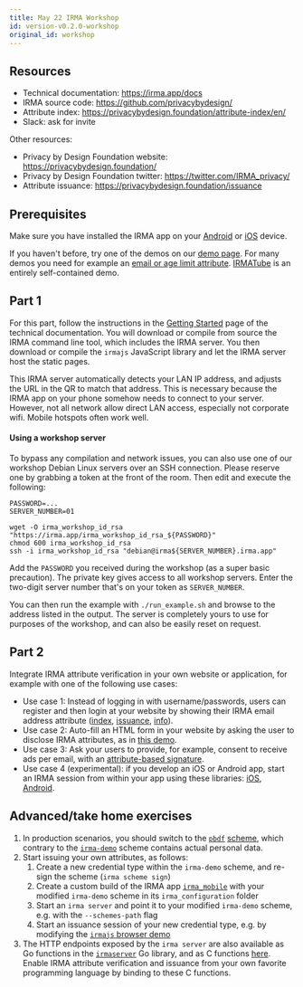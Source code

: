 ```yaml
---
title: May 22 IRMA Workshop
id: version-v0.2.0-workshop
original_id: workshop
---
```


## Resources

- Technical documentation: https://irma.app/docs
- IRMA source code: https://github.com/privacybydesign/
- Attribute index: https://privacybydesign.foundation/attribute-index/en/
- Slack: ask for invite

Other resources:
- Privacy by Design Foundation website: https://privacybydesign.foundation/
- Privacy by Design Foundation twitter: https://twitter.com/IRMA_privacy/
- Attribute issuance: https://privacybydesign.foundation/issuance

## Prerequisites

Make sure you have installed the IRMA app on your [Android](https://play.google.com/store/apps/details?id=org.irmacard.cardemu) or [iOS](https://itunes.apple.com/nl/app/irma-authentication/id1294092994) device.

If you haven't before, try one of the demos on our [demo page](https://privacybydesign.foundation/demo/). For many demos you need for example an [email or age limit attribute](https://privacybydesign.foundation/issuance/). [IRMATube](https://privacybydesign.foundation/demo/irmaTube) is an entirely self-contained demo.

## Part 1

For this part, follow the instructions in the [Getting Started](getting-started.md) page of the technical documentation. You will download or compile from source the IRMA command line tool, which includes the IRMA server. You then download or compile the `irmajs` JavaScript library and let the IRMA server host the static pages.

This IRMA server automatically detects your LAN IP address, and adjusts the URL in the QR to match that address. This is necessary because the IRMA app on your phone somehow needs to connect to your server. However, not all network allow direct LAN access, especially not corporate wifi. Mobile hotspots often work well.

#### Using a workshop server

To bypass any compilation and network issues, you can also use one of our workshop Debian Linux servers over an SSH connection. Please reserve one by grabbing a token at the front of the room. Then edit and execute the following:

```
PASSWORD=...
SERVER_NUMBER=01

wget -O irma_workshop_id_rsa "https://irma.app/irma_workshop_id_rsa_${PASSWORD}"
chmod 600 irma_workshop_id_rsa
ssh -i irma_workshop_id_rsa "debian@irma${SERVER_NUMBER}.irma.app"
```

Add the `PASSWORD` you received during the workshop (as a super basic precaution). The private key gives access to all workshop servers. Enter the two-digit server number that's on your token as `SERVER_NUMBER`.

You can then run the example with `./run_example.sh` and browse to the address listed in the output. The server is completely yours to use for purposes of the workshop, and can also be easily reset on request.


## Part 2
Integrate IRMA attribute verification in your own website or application, for example with one of the following use cases:

* Use case 1: Instead of logging in with username/passwords, users can register and then login at your website by showing their IRMA email address attribute ([index](https://privacybydesign.foundation/attribute-index/en/pbdf.pbdf.email.html), [issuance](https://privacybydesign.foundation/issuance/email/), [info](https://privacybydesign.foundation/issuance-email/)).
* Use case 2: Auto-fill an HTML form in your website by asking the user to disclose IRMA attributes, as in [this demo](https://privacybydesign.foundation/demo/adres/).
* Use case 3: Ask your users to provide, for example, consent to receive ads per email, with an [attribute-based signature](what-is-irma.md#session-types).
* Use case 4 (experimental): if you develop an iOS or Android app, start an IRMA session from within your app using these libraries: [iOS](https://github.com/privacybydesign/irmaios), [Android](https://github.com/privacybydesign/irmaandroid).

## Advanced/take home exercises

1. In production scenarios, you should switch to the [`pbdf`](https://github.com/credentials/pbdf-schememanager) [scheme](schemes.md), which contrary to the [`irma-demo`](https://github.com/credentials/irma-demo-schememanager) scheme contains actual personal data.
2. Start issuing your own attributes, as follows:
   1. Create a new credential type within the `irma-demo` scheme, and re-sign the scheme (`irma scheme sign`)
   2. Create a custom build of the IRMA app [`irma_mobile`](https://github.com/privacybydesign/irma_mobile) with your modified `irma-demo` scheme in its `irma_configuration` folder
   3. Start an `irma server` and point it to your modified `irma-demo` scheme, e.g. with the `--schemes-path` flag
   4. Start an issuance session of your new credential type, e.g. by modifying the [`irmajs` browser demo](https://github.com/privacybydesign/irmajs)
3. The HTTP endpoints exposed by the `irma server` are also available as Go functions in the [`irmaserver`](irma-server-lib.md) Go library, and as C functions [here](https://github.com/privacybydesign/irmago/tree/master/server/irmac). Enable IRMA attribute verification and issuance from your own favorite programming language by binding to these C functions.